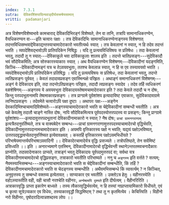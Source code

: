 ```yaml
---
index:  7.3.1
sutra:  देविकाशिंशपादित्यवाड्दीर्घसत्त्रश्रेयसामात्
vritti:  padamanjari
---
```


अत्र विशेषणविशेष्यभावे कामचाराद् देविकादिभिरङ्गं विशेष्यते, तेन वा तानि, तत्रापि सामानाधिकरण्येन, वैयधिकरण्यन वा---इति चत्वारः पक्षाः । तत्र देविकादिभिः सामानाधिकरण्येनाङ्गस्य विशेषणात् तदन्तविधिसम्भवाद्देविकाद्यन्तस्याचामादेराकारो भवतीत्यर्थः स्यात् । तत्र केवलानां न स्यात्, न हि तदेव तदन्तं भवति । व्यपदेशिवद्भावोऽपि प्रातिपदिकेन निषिद्धः । यदि तु प्रत्ययविधिविषयः स प्रतिषेधः । तदा केवलानां भवतु, तदादौ तु न स्यात्---देविकाकूले भवा दाविकाकूलाः शालय इति । तदन्ते चातिप्रसङ्गः---सुदेविकादौ भवं सौदेविकमिति; अत्र सोरुकारस्याकारः स्यात् । अथ वैयधिकरण्येन विशेषणम्---देविकादीनां यदङ्गमिति, किञ्चि---देविकादीनामङ्गं यत्र च तेऽवयवभूताः, ततश्च केवलान्न स्यात्, न हि स एव तस्यावयवो भवति । व्यपदेशिवद्भावोऽपि प्रातिपदिकेन प्रतिषिद्धः । यदि तु प्रत्ययविषयः स प्रतिषेधः, तदा केवलानां भवतु, तदन्ते त्वतिप्रसङ्गः पूर्ववत् । केवलं तदादावप्रसङ्ग एवास्मिन्पक्षे परिहृतः । अथाङ्गं समानाधिकरणं विशेषणम्---अङ्गं ये देविकादय इति, तदा तदन्तेऽतिप्रसङ्गः परिहृतः, तदादौ त्वप्रसङ्गः स्यादेव । तदेव तर्हि व्यधिकरणं व#शेषिणम्---अङ्गस्य ये अवयवभूता देविकादयस्तेषामचामादेराकार इति ? तदा केवले तदादौ च न दोषः, किन्तु परपदभूतानामपि तेषामाकारप्रसङ्गः । तत्र प्राग्ग्रामे पूर्वशांशप इत्यादाविष्ट एवाकारः, सुदेविकादावग्रामे त्वनिष्टप्रसङ्गः । तदेवमेते चत्वारोऽपि पक्षा दुष्टाः ।
अथापरः पक्षः---अङ्गेन देवकादिभिश्चाचामादिविशेष्यते---अङ्गस्याचामादेराकारो भवति स चेद्देविकादीनां सम्बन्धी भवतीति । अत्र पक्षे केवलेषु तदातौ चाङ्गे नास्ति दोषः, नापि सौदेविकमित्यत्र पूर्वपदस्योत्तरपदस्य वा प्रसङ्गः; किन्तु प्राग्ग्रामे पूर्वशांशपः---इत्यादावुत्तरपदभूतानां देविकादीनामाकारो न स्यात् ? नैष दोषः; `प्राचां ग्रामनगराणाम्` इत्यत्रैतदनुवर्तिष्यते, तत्र च वाक्यबेदेन सम्बन्धः---प्राचां ग्रामनगराणामुत्तरपदस्याचामादेरचो वृद्धिर्भवति, देविकादीनामुत्तरपदानामचामादेराकार इति । अयमपि वृत्तिकारस्य पक्षो न भवति; यद्ययं पक्षोऽभविष्यत्, उत्तरपदवृद्धावप्येतदनुवर्त्तिष्यत इत्येवावक्ष्यत् ।
कस्तर्हि वृत्तिकारस्य पक्षोऽयमभिधीयते ?
परिभाषेयमान्तर्यपरिभाषाऽपवादिनी ।।
देविकादेरचामादेर्यत्र वृद्धिः प्रसज्यते ।
तत्रोपतिष्ठते, तेन सर्वमिष्टं प्रसिध्यति ।। इति ।
अनारभ्यमाणे एतस्मिन्, देविकादीनामादेरचो वृद्धिर्भवन्ती स्थानेऽन्तरतमवचनादैकारः प्राप्नोति, तदपवादेनाकारः प्राप्यते, तत्राङ्गं भवतु देविकादयः पूर्वपदमुत्तरपदं वा; सर्वथा यत्र देविकादीनामचामादेरचो वृद्धिप्रसङ्गः, तत्राकारो भवतीति परिभाष्यते । ननु च `अङ्गस्य` इति वर्त्तते ? सत्यम्; नैवमस्याभिसम्बन्धः---अङ्गस्याचामादेराकारो भवति स चेद्देविकादीनां सम्बन्धीति, किं तर्हि ? देविकादीनामचामादेराकारो भवति स चेदङ्गस्य सम्बन्धीति । अथैवमभिसम्बन्धे किं व्यावर्त्यम् ? न किञ्चित्, अनुवृत्तस्य तु सम्बन्धो वक्तव्य इत्येतावत् । साप्याकार एव भवतीति । उक्तोऽत्र हेतुः ।
वहीनरस्येति । वहोऽस्यास्तीति वही, वही चासौ नरश्चेति वहीनरः, `अन्येषामपि दृश्यते` इति दीर्घत्वम् । वैहीनरिरिति । अत्राकारवृद्धिः प्राप्ता इकारेण बाध्यते । तस्य त्वैकारवृद्धिर्भवत्येव, न हि तस्यां नाप्राप्तायामिकारो विधीयते, एवं च कृत्वा सूत्रेऽप्यकार एव विधेयः, तस्याकारवृद्धौ सिद्धमिष्टम् ? तथा तु न कृतमित्येव । केचित्त्विति । विहीनो नरो विहीनरः, पृषोदरादित्वान्नशब्दस्य लोपः ।।
